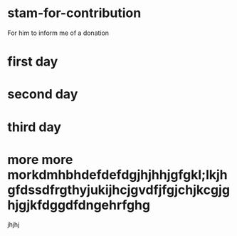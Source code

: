 # stam-for-contribution
For him to inform me of a donation

# first day
# second day
# third day
# more more morkdmhbhdefdefdgjhjhhjgfgkl;lkjhgfdssdfrgthyjukijhcjgvdfjfgjchjkcgjghjgjkfdggdfdngehrfghg
jhjhj

